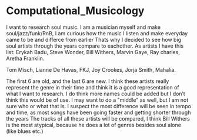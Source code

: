 # Computational_Musicology
I want to research soul music. I am a musician myself and make soul/jazz/funk/RnB, I am curious how the music I listen and make everyday came to be and differce from earlier Thats why I decided to see how big soul artists through the years compare to eachother. As artists I have this list:
Erykah Badu, Steve Wonder, Bill Withers, Marvin Gaye, Ray charles, Aretha Franklin.

Tom Misch, Lianne De Havas, FKJ, Joy Crookes, Jorja Smith, Mahalia.

The first 6 are old, and the last 6 are new. I think these artists really represent the genre in their time and think it is a good representation of what I want to research. I do think more names could be added but I don’t think this would be of use. I may want to do a "middle" as well, but I am not sure who or what that is. I suspect the most difference will be seen in tempo and time, as most songs have been going faster and getting shorter through the years The tracks of all these artists will be compared, I think Bill Withers is the most atypical, because he does a lot of genres besides soul alone (like blues etc.)
